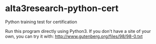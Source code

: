 # alta3research-python-cert
Python training test for certification

Run this program directly using Python3.
If you don't have a site of your own, you can try it with:
  http://www.gutenberg.org/files/98/98-0.txt

